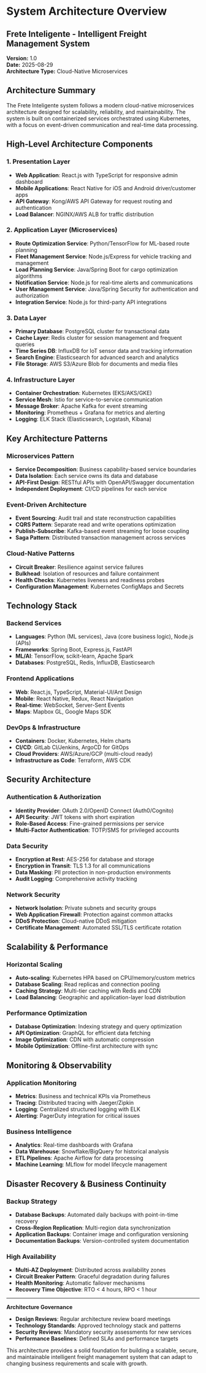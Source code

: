 # System Architecture Overview
## Frete Inteligente - Intelligent Freight Management System

**Version:** 1.0  
**Date:** 2025-08-29  
**Architecture Type:** Cloud-Native Microservices  

## Architecture Summary

The Frete Inteligente system follows a modern cloud-native microservices architecture designed for scalability, reliability, and maintainability. The system is built on containerized services orchestrated using Kubernetes, with a focus on event-driven communication and real-time data processing.

## High-Level Architecture Components

### 1. Presentation Layer
- **Web Application**: React.js with TypeScript for responsive admin dashboard
- **Mobile Applications**: React Native for iOS and Android driver/customer apps
- **API Gateway**: Kong/AWS API Gateway for request routing and authentication
- **Load Balancer**: NGINX/AWS ALB for traffic distribution

### 2. Application Layer (Microservices)
- **Route Optimization Service**: Python/TensorFlow for ML-based route planning
- **Fleet Management Service**: Node.js/Express for vehicle tracking and management
- **Load Planning Service**: Java/Spring Boot for cargo optimization algorithms
- **Notification Service**: Node.js for real-time alerts and communications
- **User Management Service**: Java/Spring Security for authentication and authorization
- **Integration Service**: Node.js for third-party API integrations

### 3. Data Layer
- **Primary Database**: PostgreSQL cluster for transactional data
- **Cache Layer**: Redis cluster for session management and frequent queries
- **Time Series DB**: InfluxDB for IoT sensor data and tracking information
- **Search Engine**: Elasticsearch for advanced search and analytics
- **File Storage**: AWS S3/Azure Blob for documents and media files

### 4. Infrastructure Layer
- **Container Orchestration**: Kubernetes (EKS/AKS/GKE)
- **Service Mesh**: Istio for service-to-service communication
- **Message Broker**: Apache Kafka for event streaming
- **Monitoring**: Prometheus + Grafana for metrics and alerting
- **Logging**: ELK Stack (Elasticsearch, Logstash, Kibana)

## Key Architecture Patterns

### Microservices Pattern
- **Service Decomposition**: Business capability-based service boundaries
- **Data Isolation**: Each service owns its data and database
- **API-First Design**: RESTful APIs with OpenAPI/Swagger documentation
- **Independent Deployment**: CI/CD pipelines for each service

### Event-Driven Architecture
- **Event Sourcing**: Audit trail and state reconstruction capabilities
- **CQRS Pattern**: Separate read and write operations optimization
- **Publish-Subscribe**: Kafka-based event streaming for loose coupling
- **Saga Pattern**: Distributed transaction management across services

### Cloud-Native Patterns
- **Circuit Breaker**: Resilience against service failures
- **Bulkhead**: Isolation of resources and failure containment
- **Health Checks**: Kubernetes liveness and readiness probes
- **Configuration Management**: Kubernetes ConfigMaps and Secrets

## Technology Stack

### Backend Services
- **Languages**: Python (ML services), Java (core business logic), Node.js (APIs)
- **Frameworks**: Spring Boot, Express.js, FastAPI
- **ML/AI**: TensorFlow, scikit-learn, Apache Spark
- **Databases**: PostgreSQL, Redis, InfluxDB, Elasticsearch

### Frontend Applications
- **Web**: React.js, TypeScript, Material-UI/Ant Design
- **Mobile**: React Native, Redux, React Navigation
- **Real-time**: WebSocket, Server-Sent Events
- **Maps**: Mapbox GL, Google Maps SDK

### DevOps & Infrastructure
- **Containers**: Docker, Kubernetes, Helm charts
- **CI/CD**: GitLab CI/Jenkins, ArgoCD for GitOps
- **Cloud Providers**: AWS/Azure/GCP (multi-cloud ready)
- **Infrastructure as Code**: Terraform, AWS CDK

## Security Architecture

### Authentication & Authorization
- **Identity Provider**: OAuth 2.0/OpenID Connect (Auth0/Cognito)
- **API Security**: JWT tokens with short expiration
- **Role-Based Access**: Fine-grained permissions per service
- **Multi-Factor Authentication**: TOTP/SMS for privileged accounts

### Data Security
- **Encryption at Rest**: AES-256 for database and storage
- **Encryption in Transit**: TLS 1.3 for all communications
- **Data Masking**: PII protection in non-production environments
- **Audit Logging**: Comprehensive activity tracking

### Network Security
- **Network Isolation**: Private subnets and security groups
- **Web Application Firewall**: Protection against common attacks
- **DDoS Protection**: Cloud-native DDoS mitigation
- **Certificate Management**: Automated SSL/TLS certificate rotation

## Scalability & Performance

### Horizontal Scaling
- **Auto-scaling**: Kubernetes HPA based on CPU/memory/custom metrics
- **Database Scaling**: Read replicas and connection pooling
- **Caching Strategy**: Multi-tier caching with Redis and CDN
- **Load Balancing**: Geographic and application-layer load distribution

### Performance Optimization
- **Database Optimization**: Indexing strategy and query optimization
- **API Optimization**: GraphQL for efficient data fetching
- **Image Optimization**: CDN with automatic compression
- **Mobile Optimization**: Offline-first architecture with sync

## Monitoring & Observability

### Application Monitoring
- **Metrics**: Business and technical KPIs via Prometheus
- **Tracing**: Distributed tracing with Jaeger/Zipkin
- **Logging**: Centralized structured logging with ELK
- **Alerting**: PagerDuty integration for critical issues

### Business Intelligence
- **Analytics**: Real-time dashboards with Grafana
- **Data Warehouse**: Snowflake/BigQuery for historical analysis
- **ETL Pipelines**: Apache Airflow for data processing
- **Machine Learning**: MLflow for model lifecycle management

## Disaster Recovery & Business Continuity

### Backup Strategy
- **Database Backups**: Automated daily backups with point-in-time recovery
- **Cross-Region Replication**: Multi-region data synchronization
- **Application Backups**: Container image and configuration versioning
- **Documentation Backups**: Version-controlled system documentation

### High Availability
- **Multi-AZ Deployment**: Distributed across availability zones
- **Circuit Breaker Pattern**: Graceful degradation during failures
- **Health Monitoring**: Automatic failover mechanisms
- **Recovery Time Objective**: RTO < 4 hours, RPO < 1 hour

---

**Architecture Governance**
- **Design Reviews**: Regular architecture review board meetings
- **Technology Standards**: Approved technology stack and patterns
- **Security Reviews**: Mandatory security assessments for new services
- **Performance Baselines**: Defined SLAs and performance targets

This architecture provides a solid foundation for building a scalable, secure, and maintainable intelligent freight management system that can adapt to changing business requirements and scale with growth.